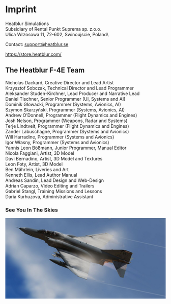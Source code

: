 # Imprint

Heatblur Simulations\
Subsidiary of Rental Punkt Suprema sp. z.o.o.\
Ulica Wrzosowa 11, 72-602, Swinoujscie, Poland\

Contact: <support@heatblur.se>

<https://store.heatblur.com/>

## The Heatblur F-4E Team

Nicholas Dackard, Creative Director and Lead Artist\
Krzysztof Sobczak, Technical Director and Lead Programmer\
Aleksander Studen-Kirchner, Lead Producer and Narrative Lead\
Daniel Tischner, Senior Programmer (UI, Systems and AI)\
Dominik Głowacki, Programmer (Systems, Avionics, AI)\
Szymon Skarzyński, Programmer (Systems, Avionics, AI)\
Andrew O’Donnell, Programmer (Flight Dynamics and Engines)\
Josh Nelson, Programmer (Weapons, Radar and Systems)\
Terje Lindtveit, Programmer (Flight Dynamics and Engines)\
Zander Labuschagne, Programmer (Systems and Avionics)\
Will Harradine, Programmer (Systems and Avionics)\
Igor Własny, Programmer (Systems and Avionics)\
Yannis Leon Bößmann, Junior Programmer, Manual Editor\
Nicola Faggiani, Artist, 3D Model\
Davi Bernadino, Artist, 3D Model and Textures\
Leon Foty, Artist, 3D Model\
Ben Mährlein, Liveries and Art\
Kenneth Ellis, Lead Author Manual\
Andreas Sandin, Lead Design and Web-Design\
Adrian Caparzo, Video Editing and Trailers\
Gabriel Stangl, Training Missions and Lessons\
Daria Kurhuzova, Administrative Assistant

### See You In The Skies

![f4e_vapor_shot](img/Vapes_06.jpg)
